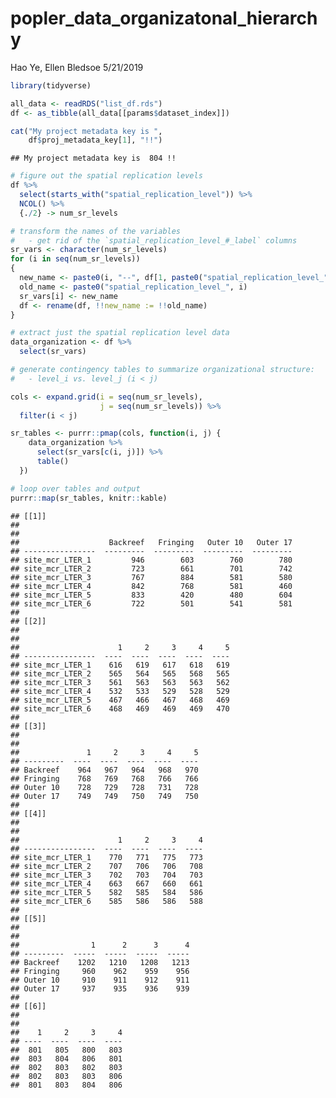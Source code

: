 popler\_data\_organizatonal\_hierarchy
================
Hao Ye, Ellen Bledsoe
5/21/2019

``` r
library(tidyverse)

all_data <- readRDS("list_df.rds")
df <- as_tibble(all_data[[params$dataset_index]])

cat("My project metadata key is ", 
    df$proj_metadata_key[1], "!!")
```

    ## My project metadata key is  804 !!

``` r
# figure out the spatial replication levels
df %>% 
  select(starts_with("spatial_replication_level")) %>%
  NCOL() %>%
  {./2} -> num_sr_levels
```

``` r
# transform the names of the variables
#   - get rid of the `spatial_replication_level_#_label` columns
sr_vars <- character(num_sr_levels)
for (i in seq(num_sr_levels))
{
  new_name <- paste0(i, "--", df[1, paste0("spatial_replication_level_", i, "_label")])
  old_name <- paste0("spatial_replication_level_", i)
  sr_vars[i] <- new_name
  df <- rename(df, !!new_name := !!old_name)
}
```

``` r
# extract just the spatial replication level data
data_organization <- df %>%
  select(sr_vars)
```

``` r
# generate contingency tables to summarize organizational structure:
#   - level_i vs. level_j (i < j)

cols <- expand.grid(i = seq(num_sr_levels), 
                    j = seq(num_sr_levels)) %>%
  filter(i < j)

sr_tables <- purrr::pmap(cols, function(i, j) {
    data_organization %>%
      select(sr_vars[c(i, j)]) %>%
      table()
  })
```

``` r
# loop over tables and output
purrr::map(sr_tables, knitr::kable)
```

    ## [[1]]
    ## 
    ## 
    ##                    Backreef   Fringing   Outer 10   Outer 17
    ## ----------------  ---------  ---------  ---------  ---------
    ## site_mcr_LTER_1         946        603        760        780
    ## site_mcr_LTER_2         723        661        701        742
    ## site_mcr_LTER_3         767        884        581        580
    ## site_mcr_LTER_4         842        768        581        460
    ## site_mcr_LTER_5         833        420        480        604
    ## site_mcr_LTER_6         722        501        541        581
    ## 
    ## [[2]]
    ## 
    ## 
    ##                      1     2     3     4     5
    ## ----------------  ----  ----  ----  ----  ----
    ## site_mcr_LTER_1    616   619   617   618   619
    ## site_mcr_LTER_2    565   564   565   568   565
    ## site_mcr_LTER_3    561   563   563   563   562
    ## site_mcr_LTER_4    532   533   529   528   529
    ## site_mcr_LTER_5    467   466   467   468   469
    ## site_mcr_LTER_6    468   469   469   469   470
    ## 
    ## [[3]]
    ## 
    ## 
    ##               1     2     3     4     5
    ## ---------  ----  ----  ----  ----  ----
    ## Backreef    964   967   964   968   970
    ## Fringing    768   769   768   766   766
    ## Outer 10    728   729   728   731   728
    ## Outer 17    749   749   750   749   750
    ## 
    ## [[4]]
    ## 
    ## 
    ##                      1     2     3     4
    ## ----------------  ----  ----  ----  ----
    ## site_mcr_LTER_1    770   771   775   773
    ## site_mcr_LTER_2    707   706   706   708
    ## site_mcr_LTER_3    702   703   704   703
    ## site_mcr_LTER_4    663   667   660   661
    ## site_mcr_LTER_5    582   585   584   586
    ## site_mcr_LTER_6    585   586   586   588
    ## 
    ## [[5]]
    ## 
    ## 
    ##                1      2      3      4
    ## ---------  -----  -----  -----  -----
    ## Backreef    1202   1210   1208   1213
    ## Fringing     960    962    959    956
    ## Outer 10     910    911    912    911
    ## Outer 17     937    935    936    939
    ## 
    ## [[6]]
    ## 
    ## 
    ##    1     2     3     4
    ## ----  ----  ----  ----
    ##  801   805   800   803
    ##  803   804   806   801
    ##  802   803   802   803
    ##  802   803   803   806
    ##  801   803   804   806
